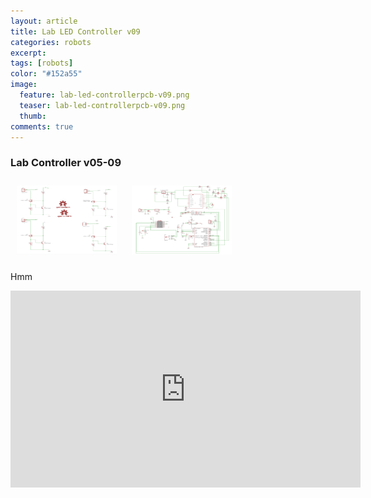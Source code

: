 ```yaml
---
layout: article
title: Lab LED Controller v09
categories: robots
excerpt:
tags: [robots]
color: "#152a55"
image:
  feature: lab-led-controllerpcb-v09.png
  teaser: lab-led-controllerpcb-v09.png
  thumb:
comments: true
---
```



### Lab Controller v05-09

<img height="110" width="160" style="margin: 10px;" src="/images/led-lab-controller-schematic-v09-drivers.png">

<img height="110" width="160" style="margin: 10px;" src="/images/led-lab-controller-schematic-v09-main.png">

Hmm

<div class="flex-video">
<iframe width="560" height="315" src="https://www.youtube.com/embed/KYiagQ0kjwc" frameborder="0" allowfullscreen></iframe>
</div>

